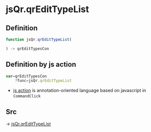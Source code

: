 # jsQr.qrEditTypeList

## Definition

```js.js
function jsQr.qrEditTypeList(

) -> qrEditTypesCon
```


## Definition by js action

```js.js
var=qrEditTypesCon
	?func=jsQr.qrEditTypeList

```

- [js action](#) is annotation-oriented language based on javascript in `CommandClick`



## Src

-> [jsQr.qrEditTypeList](https://github.com/puutaro/CommandClick/blob/master/app/src/main/java/com/puutaro/commandclick/fragment_lib/terminal_fragment/js_interface/qr/JsQr.kt#L52)


